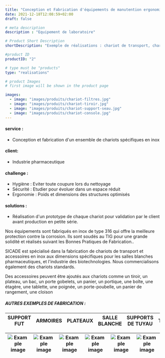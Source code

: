 ```yaml
---
title: "Conception et Fabrication d'équipements de manutention ergonomiques pour l'industrie pharmaceutique et biotech"
date: 2021-12-18T12:08:59+02:00
draft: false

# meta description
description : "Equipement de laboratoire"

# Product Short Description
shortDescription: "Exemple de réalisations : chariot de transport, chariot informatique, chariot roll, chariot porte cuve"

#product ID
productID: "2"

# type must be "products"
type: "realisations"

# product Images
# first image will be shown in the product page

images:
  - image: "images/produits/chariot-filtres.jpg"
  - image: "images/produits/chariot-tiroir.jpg"
  - image: "images/produits/chariot-support-seau.jpg"
  - image: "images/produits/chariot-console.jpg" 
---
```


#### service :
* Conception et fabrication d'un ensemble de chariots spécifiques en inox
#### client: 
* Industrie pharmaceutique 
#### challenge :
* Hygiène : Eviter toute coupure lors du nettoyage 
* Sécurité : Etudier pour évoluer dans un espace réduit 
* Ergonomie : Poids et dimensions des structures optimisés
  
#### solutions : 
* Réalisation d'un prototype de chaque chariot pour validation par le client avant production en petite série.

Nos équipements sont fabriqués en inox de type 316 qui offre la meilleure protection contre la corrosion.
Ils sont soudés au TIG pour une grande solidité et réalisés suivant les Bonnes Pratiques de Fabrication..

SICADE est spécialisé dans la fabrication de chariots de transport et accessoires en inox aux dimensions spécifiques pour les salles blanches pharmaceutiques, et l'industrie des biotechnologies. 
Nous commercialisons également des chariots standards.

Des accessoires peuvent être ajoutés aux chariots comme un tiroir, un plateau, un bac, un porte gobelets, un panier, un portique, une boîte, une étagère, une tablette, une poignée, un porte-poubelle, un panier de rangement, une cloison  

##### AUTRES EXEMPLES DE FABRICATION :

|SUPPORT FUT|ARMOIRES|PLATEAUX|SALLE BLANCHE|SUPPORTS DE TUYAU|TABLES|
|---|---|---|---|---|---|

|![Example image](/images/produits/support-fut.jpg)|![Example image](/images/produits/armoire-de-rangement.jpg)|![Example image](/images/produits/plateau.jpg)|![Example image](/images/produits/salle-blanche.jpg)|![Example image](/images/produits/support-tuyau.jpg)|![Example image](/images/produits/table.jpg)|
|---|---|---|---|---|---|


